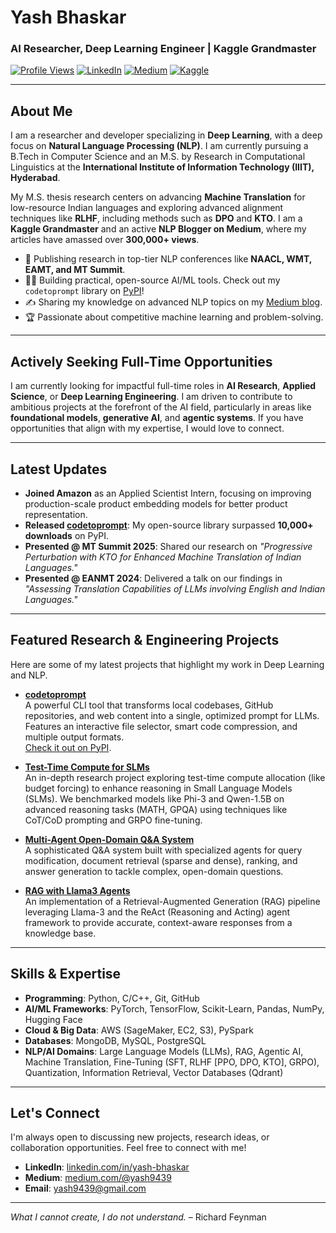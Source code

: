 
# Yash Bhaskar
### AI Researcher, Deep Learning Engineer | Kaggle Grandmaster

[![Profile Views](https://img.shields.io/badge/Profile%20views-15%2C255-0e75b6)](https://github.com/yash9439)
[![LinkedIn](https://img.shields.io/badge/LinkedIn-yash--bhaskar-0A66C2?style=flat&logo=linkedin)](https://www.linkedin.com/in/yash-bhaskar/)
[![Medium](https://img.shields.io/badge/Medium-@yash9439-12100E?style=flat&logo=medium)](https://medium.com/@yash9439)
[![Kaggle](https://img.shields.io/badge/Kaggle-Grandmaster-20BEFF?style=flat&logo=kaggle)](https://www.kaggle.com/yash9439)

---

## About Me

I am a researcher and developer specializing in **Deep Learning**, with a deep focus on **Natural Language Processing (NLP)**. I am currently pursuing a B.Tech in Computer Science and an M.S. by Research in Computational Linguistics at the **International Institute of Information Technology (IIIT), Hyderabad**.

My M.S. thesis research centers on advancing **Machine Translation** for low-resource Indian languages and exploring advanced alignment techniques like **RLHF**, including methods such as **DPO** and **KTO**. I am a **Kaggle Grandmaster** and an active **NLP Blogger on Medium**, where my articles have amassed over **300,000+ views**.

- 🔬 Publishing research in top-tier NLP conferences like **NAACL, WMT, EAMT, and MT Summit**.
- 👨‍💻 Building practical, open-source AI/ML tools. Check out my `codetoprompt` library on [PyPI](https://pypi.org/project/codetoprompt/)!
- ✍️ Sharing my knowledge on advanced NLP topics on my [Medium blog](https://medium.com/@yash9439).
- 🏆 Passionate about competitive machine learning and problem-solving.

---

## Actively Seeking Full-Time Opportunities

I am currently looking for impactful full-time roles in **AI Research**, **Applied Science**, or **Deep Learning Engineering**. I am driven to contribute to ambitious projects at the forefront of the AI field, particularly in areas like **foundational models**, **generative AI**, and **agentic systems**. If you have opportunities that align with my expertise, I would love to connect.

---

## Latest Updates

- **Joined Amazon** as an Applied Scientist Intern, focusing on improving production-scale product embedding models for better product representation.
- **Released [codetoprompt](https://github.com/yash9439/codetoprompt)**: My open-source library surpassed **10,000+ downloads** on PyPI.
- **Presented @ MT Summit 2025**: Shared our research on *"Progressive Perturbation with KTO for Enhanced Machine Translation of Indian Languages."*
- **Presented @ EANMT 2024**: Delivered a talk on our findings in *"Assessing Translation Capabilities of LLMs involving English and Indian Languages."*

---

## Featured Research & Engineering Projects

Here are some of my latest projects that highlight my work in Deep Learning and NLP.

- **[codetoprompt](https://github.com/yash9439/codetoprompt)**  
  A powerful CLI tool that transforms local codebases, GitHub repositories, and web content into a single, optimized prompt for LLMs. Features an interactive file selector, smart code compression, and multiple output formats.  
  [Check it out on PyPI](https://pypi.org/project/codetoprompt/).

- **[Test-Time Compute for SLMs](https://github.com/yash9439/Test-time-compute-SLMs)**  
  An in-depth research project exploring test-time compute allocation (like budget forcing) to enhance reasoning in Small Language Models (SLMs). We benchmarked models like Phi-3 and Qwen-1.5B on advanced reasoning tasks (MATH, GPQA) using techniques like CoT/CoD prompting and GRPO fine-tuning.

- **[Multi-Agent Open-Domain Q&A System](https://github.com/yash9439/MultiAgent-OpenDomain-QnA-System)**  
  A sophisticated Q&A system built with specialized agents for query modification, document retrieval (sparse and dense), ranking, and answer generation to tackle complex, open-domain questions.

- **[RAG with Llama3 Agents](https://github.com/yash9439/RAG-with-Agents-llama3)**  
  An implementation of a Retrieval-Augmented Generation (RAG) pipeline leveraging Llama-3 and the ReAct (Reasoning and Acting) agent framework to provide accurate, context-aware responses from a knowledge base.

---

## Skills & Expertise

- **Programming**: Python, C/C++, Git, GitHub
- **AI/ML Frameworks**: PyTorch, TensorFlow, Scikit-Learn, Pandas, NumPy, Hugging Face
- **Cloud & Big Data**: AWS (SageMaker, EC2, S3), PySpark
- **Databases**: MongoDB, MySQL, PostgreSQL
- **NLP/AI Domains**: Large Language Models (LLMs), RAG, Agentic AI, Machine Translation, Fine-Tuning (SFT, RLHF [PPO, DPO, KTO], GRPO), Quantization, Information Retrieval, Vector Databases (Qdrant)

---

## Let's Connect

I'm always open to discussing new projects, research ideas, or collaboration opportunities. Feel free to connect with me!

- **LinkedIn**: [linkedin.com/in/yash-bhaskar](https://www.linkedin.com/in/yash-bhaskar/)
- **Medium**: [medium.com/@yash9439](https://medium.com/@yash9439)
- **Email**: [yash9439@gmail.com](mailto:yash9439@gmail.com)

---

*What I cannot create, I do not understand.* – Richard Feynman
